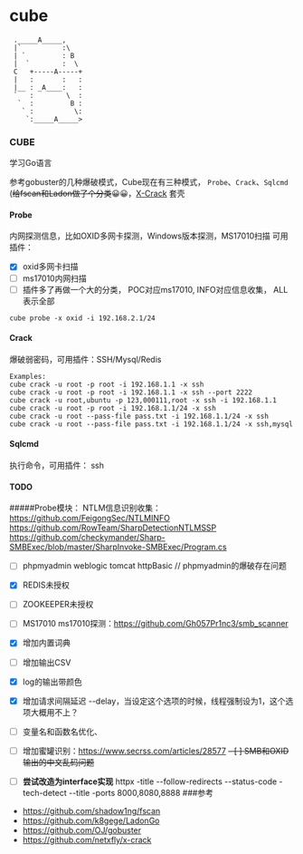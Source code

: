 # cube

```
 ._____A_____,
 |`          :\
 | `         : B
 |  `        :  \
 C   +-----A-----+
 |   :       :   :
 |__ : _A____:   :
 `   :        \  :
  `  :         B :
   ` :          \:
    `:_____A_____>
```


### CUBE
学习Go语言

参考gobuster的几种爆破模式，Cube现在有三种模式， `Probe`、`Crack`、`Sqlcmd`
(~~给fscan和Ladon做了个分类~~😀😀，[X-Crack](https://github.com/netxfly/x-crack) 套壳

#### Probe
内网探测信息，比如OXID多网卡探测，Windows版本探测，MS17010扫描
可用插件：
- [x] oxid多网卡扫描
- [ ] ms17010内网扫描
- [ ] 插件多了再做一个大的分类， POC对应ms17010, INFO对应信息收集， ALL表示全部

```
cube probe -x oxid -i 192.168.2.1/24
```

#### Crack
爆破弱密码，可用插件：SSH/Mysql/Redis

```
Examples:
cube crack -u root -p root -i 192.168.1.1 -x ssh
cube crack -u root -p root -i 192.168.1.1 -x ssh --port 2222
cube crack -u root,ubuntu -p 123,000111,root -x ssh -i 192.168.1.1
cube crack -u root -p root -i 192.168.1.1/24 -x ssh
cube crack -u root --pass-file pass.txt -i 192.168.1.1/24 -x ssh
cube crack -u root --pass-file pass.txt -i 192.168.1.1/24 -x ssh,mysql
```

#### Sqlcmd
执行命令，可用插件： ssh

#### TODO
#####Probe模块：
NTLM信息识别收集：https://github.com/FeigongSec/NTLMINFO
https://github.com/RowTeam/SharpDetectionNTLMSSP
https://github.com/checkymander/Sharp-SMBExec/blob/master/SharpInvoke-SMBExec/Program.cs


- [ ] phpmyadmin weblogic tomcat httpBasic // phpmyadmin的爆破存在问题
- [x] REDIS未授权

- [ ] ZOOKEEPER未授权
- [ ] MS17010  ms17010探测：https://github.com/Gh057Pr1nc3/smb_scanner


- [x] 增加内置词典
- [ ] 增加输出CSV
- [x] log的输出带颜色
- [x] 增加请求间隔延迟 --delay，当设定这个选项的时候，线程强制设为1，这个选项大概用不上？
- [ ] 变量名和函数名优化、
- [ ] 增加蜜罐识别：<https://www.secrss.com/articles/28577>
~~- [ ] SMB和OXID输出的中文乱码问题~~
- [ ] **尝试改造为interface实现**
httpx -title --follow-redirects --status-code -tech-detect --title -ports 8000,8080,8888
###参考
* <https://github.com/shadow1ng/fscan>
* <https://github.com/k8gege/LadonGo>
* <https://github.com/OJ/gobuster>
* <https://github.com/netxfly/x-crack>
